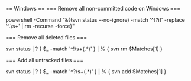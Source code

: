 == Windows ==
=== Remove all non-committed code on Windows ===

powershell -Command "&{(svn status --no-ignore) -match '^[\?i]' -replace '^.\s+' | rm -recurse -force}"

=== Remove all deleted files ===

svn status | ? { $_ -match '^!\s+(.*)' } | % { svn rm $Matches[1] }

=== Add all untracked files ===

svn status | ? { $_ -match '^\?\s+(.*)' } | % { svn add $Matches[1] }

